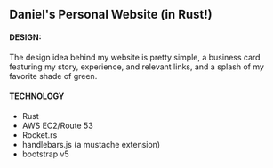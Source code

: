 ## Daniel's Personal Website (in Rust!)

#### DESIGN:
The design idea behind my website is pretty simple, a business card featuring my story, experience, and relevant
links, and a splash of my favorite shade of green.

#### TECHNOLOGY
- Rust
- AWS EC2/Route 53
- Rocket.rs
- handlebars.js (a mustache extension)
- bootstrap v5